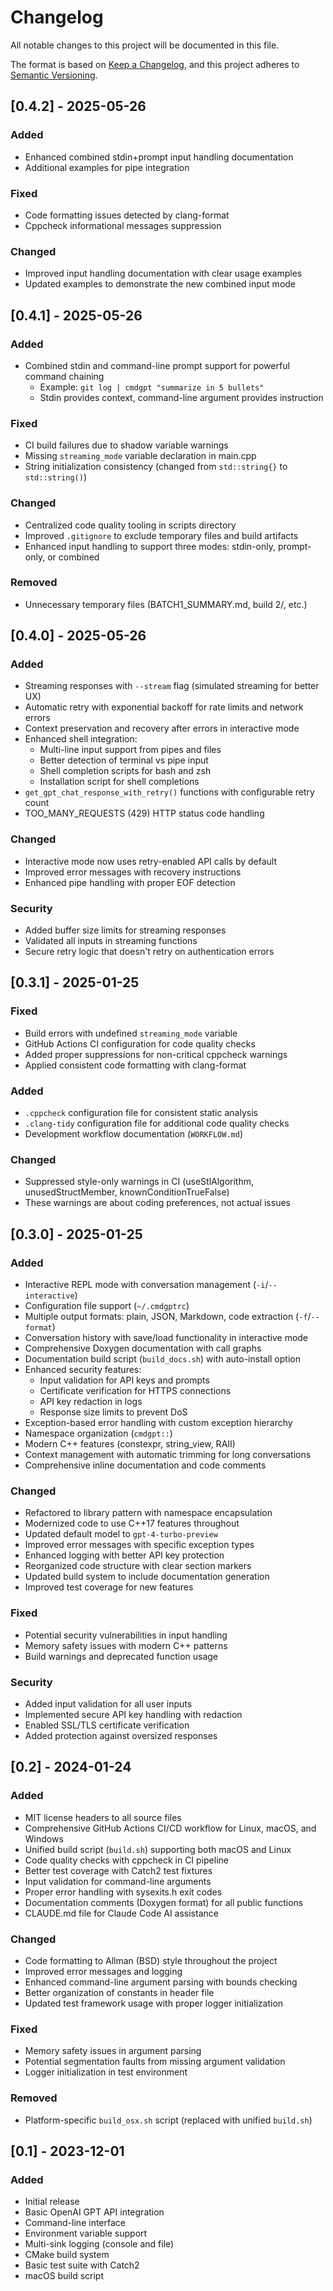 # Changelog

All notable changes to this project will be documented in this file.

The format is based on [Keep a Changelog](https://keepachangelog.com/en/1.0.0/),
and this project adheres to [Semantic Versioning](https://semver.org/spec/v2.0.0.html).

## [0.4.2] - 2025-05-26

### Added
- Enhanced combined stdin+prompt input handling documentation
- Additional examples for pipe integration

### Fixed
- Code formatting issues detected by clang-format
- Cppcheck informational messages suppression

### Changed
- Improved input handling documentation with clear usage examples
- Updated examples to demonstrate the new combined input mode

## [0.4.1] - 2025-05-26

### Added
- Combined stdin and command-line prompt support for powerful command chaining
  - Example: `git log | cmdgpt "summarize in 5 bullets"`
  - Stdin provides context, command-line argument provides instruction

### Fixed
- CI build failures due to shadow variable warnings
- Missing `streaming_mode` variable declaration in main.cpp
- String initialization consistency (changed from `std::string{}` to `std::string()`)

### Changed
- Centralized code quality tooling in scripts directory
- Improved `.gitignore` to exclude temporary files and build artifacts
- Enhanced input handling to support three modes: stdin-only, prompt-only, or combined

### Removed
- Unnecessary temporary files (BATCH1_SUMMARY.md, build 2/, etc.)

## [0.4.0] - 2025-05-26

### Added
- Streaming responses with `--stream` flag (simulated streaming for better UX)
- Automatic retry with exponential backoff for rate limits and network errors
- Context preservation and recovery after errors in interactive mode
- Enhanced shell integration:
  - Multi-line input support from pipes and files
  - Better detection of terminal vs pipe input
  - Shell completion scripts for bash and zsh
  - Installation script for shell completions
- `get_gpt_chat_response_with_retry()` functions with configurable retry count
- TOO_MANY_REQUESTS (429) HTTP status code handling

### Changed
- Interactive mode now uses retry-enabled API calls by default
- Improved error messages with recovery instructions
- Enhanced pipe handling with proper EOF detection

### Security
- Added buffer size limits for streaming responses
- Validated all inputs in streaming functions
- Secure retry logic that doesn't retry on authentication errors

## [0.3.1] - 2025-01-25

### Fixed
- Build errors with undefined `streaming_mode` variable
- GitHub Actions CI configuration for code quality checks
- Added proper suppressions for non-critical cppcheck warnings
- Applied consistent code formatting with clang-format

### Added
- `.cppcheck` configuration file for consistent static analysis
- `.clang-tidy` configuration file for additional code quality checks
- Development workflow documentation (`WORKFLOW.md`)

### Changed
- Suppressed style-only warnings in CI (useStlAlgorithm, unusedStructMember, knownConditionTrueFalse)
- These warnings are about coding preferences, not actual issues

## [0.3.0] - 2025-01-25

### Added
- Interactive REPL mode with conversation management (`-i`/`--interactive`)
- Configuration file support (`~/.cmdgptrc`)
- Multiple output formats: plain, JSON, Markdown, code extraction (`-f`/`--format`)
- Conversation history with save/load functionality in interactive mode
- Comprehensive Doxygen documentation with call graphs
- Documentation build script (`build_docs.sh`) with auto-install option
- Enhanced security features:
  - Input validation for API keys and prompts
  - Certificate verification for HTTPS connections
  - API key redaction in logs
  - Response size limits to prevent DoS
- Exception-based error handling with custom exception hierarchy
- Namespace organization (`cmdgpt::`)
- Modern C++ features (constexpr, string_view, RAII)
- Context management with automatic trimming for long conversations
- Comprehensive inline documentation and code comments

### Changed
- Refactored to library pattern with namespace encapsulation
- Modernized code to use C++17 features throughout
- Updated default model to `gpt-4-turbo-preview`
- Improved error messages with specific exception types
- Enhanced logging with better API key protection
- Reorganized code structure with clear section markers
- Updated build system to include documentation generation
- Improved test coverage for new features

### Fixed
- Potential security vulnerabilities in input handling
- Memory safety issues with modern C++ patterns
- Build warnings and deprecated function usage

### Security
- Added input validation for all user inputs
- Implemented secure API key handling with redaction
- Enabled SSL/TLS certificate verification
- Added protection against oversized responses

## [0.2] - 2024-01-24

### Added
- MIT license headers to all source files
- Comprehensive GitHub Actions CI/CD workflow for Linux, macOS, and Windows
- Unified build script (`build.sh`) supporting both macOS and Linux
- Code quality checks with cppcheck in CI pipeline
- Better test coverage with Catch2 test fixtures
- Input validation for command-line arguments
- Proper error handling with sysexits.h exit codes
- Documentation comments (Doxygen format) for all public functions
- CLAUDE.md file for Claude Code AI assistance

### Changed
- Code formatting to Allman (BSD) style throughout the project
- Improved error messages and logging
- Enhanced command-line argument parsing with bounds checking
- Better organization of constants in header file
- Updated test framework usage with proper logger initialization

### Fixed
- Memory safety issues in argument parsing
- Potential segmentation faults from missing argument validation
- Logger initialization in test environment

### Removed
- Platform-specific `build_osx.sh` script (replaced with unified `build.sh`)

## [0.1] - 2023-12-01

### Added
- Initial release
- Basic OpenAI GPT API integration
- Command-line interface
- Environment variable support
- Multi-sink logging (console and file)
- CMake build system
- Basic test suite with Catch2
- macOS build script